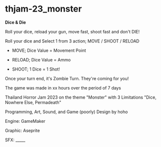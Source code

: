 # thjam-23_monster

**Dice & Die**

Roll your dice, reload your gun, move fast, shoot fast and don't DIE!

Roll your dice and Select 1 from 3 action;  MOVE / SHOOT / RELOAD

- MOVE; Dice Value = Movement Point

- RELOAD;  Dice Value = Ammo

- SHOOT; 1 Dice = 1 Shot! 

Once your turn end, it's Zombie Turn. They're coming for you! 

The game was made in xx hours over the period of 7 days

Thailand Horror Jam 2023 on the theme "Monster" with 3 Limitations "Dice, Nowhere Else, Permadeath"

Programming, Art, Sound, and Game (poorly) Design by hoho

Engine: GameMaker

Graphic: Aseprite

SFX: _____
